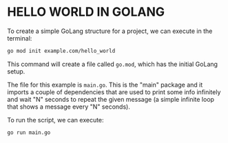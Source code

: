 # HELLO WORLD IN GOLANG

To create a simple GoLang structure for a project, we can execute in the terminal:

```bash
go mod init example.com/hello_world
```

This command will create a file called `go.mod`, which has the initial GoLang setup.

The file for this example is `main.go`. This is the "main" package and it imports a couple of dependencies that are used to print some info infinitely and wait "N" seconds to repeat the given message (a simple infinite loop that shows a message every "N" seconds).

To run the script, we can execute:

```bash
go run main.go
```
